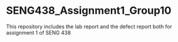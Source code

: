# SENG438_Assignment1_Group10
This repository includes the lab report and the defect report both for assignment 1 of SENG 438
